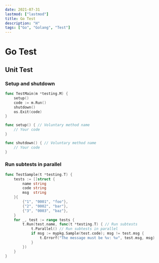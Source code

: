 ```yaml
---
date: 2021-07-31
lastmod: ["lastmod"]
title: Go Test
description: "H"
tags: ["Go", "Golang", "Test"]
---
```


# Go Test

## Unit Test

### Setup and shutdown
```go
func TestMain(m *testing.M) {
	setup()
	code := m.Run()
	shutdown()
	os.Exit(code)
}

func setup() { // Voluntary method name
	// Your code
}

func shutdown() { // Voluntary method name
	// Your code
}
```

### Run subtests in parallel
```go {hl_lines=["12-13"],linenostart=1}
func TestSample(t *testing.T) {
	tests := []struct {
		name string
		code string
		msg  string
	}{
		{"1", "0001", "foo"},
		{"2", "0002", "bar"},
		{"3", "0003", "baz"},
	}
	for _, test := range tests {
		t.Run(test.name, func(t *testing.T) { // Run subtests
			t.Parallel() // Run subtests in parallel
			if msg := mypkg.Sample(test.code); msg != test.msg {
				t.Errorf("The message must be %v: %v", test.msg, msg)
			}
		})
	}
}
```

